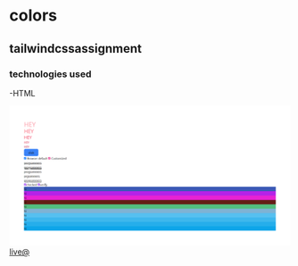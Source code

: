 # colors
## tailwindcssassignment

### technologies used

-HTML

![img](./colorscss.png)
[live@](https://tailwind-colors-app.netlify.app/)